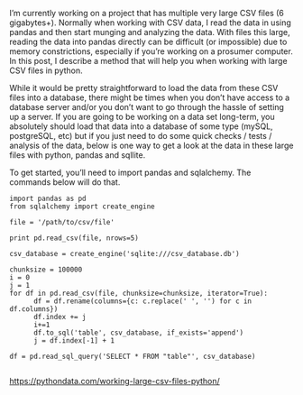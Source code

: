 I’m currently working on a project that has multiple very large CSV files (6 gigabytes+). Normally when working with CSV data, I read the data in using pandas and then start munging and analyzing the data. With files this large, reading the data into pandas directly can be difficult (or impossible) due to memory constrictions, especially if you’re working on a prosumer computer. In this post, I describe a method that will help you when working with large CSV files in python.

While it would be pretty straightforward to load the data from these CSV files into a database, there might be times when you don’t have access to a database server and/or you don’t want to go through the hassle of setting up a server.  If you are going to be working on a data set long-term, you absolutely should load that data into a database of some type (mySQL, postgreSQL, etc) but if you just need to do some quick checks / tests / analysis of the data, below is one way to get a look at the data in these large files with python, pandas and sqllite.

To get started, you’ll need to import pandas and sqlalchemy. The commands below will do that.
```
import pandas as pd
from sqlalchemy import create_engine

file = '/path/to/csv/file'

print pd.read_csv(file, nrows=5)

csv_database = create_engine('sqlite:///csv_database.db')

chunksize = 100000
i = 0
j = 1
for df in pd.read_csv(file, chunksize=chunksize, iterator=True):
      df = df.rename(columns={c: c.replace(' ', '') for c in df.columns}) 
      df.index += j
      i+=1
      df.to_sql('table', csv_database, if_exists='append')
      j = df.index[-1] + 1
      
df = pd.read_sql_query('SELECT * FROM "table"', csv_database)


```
https://pythondata.com/working-large-csv-files-python/
